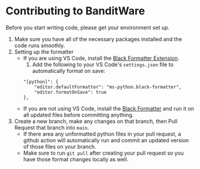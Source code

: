 # Contributing to BanditWare

Before you start writing code, please get your environment set up.

1. Make sure you have all of the necessary packages installed and the code runs smoothly.
2. Setting up the formatter
   - If you are using VS Code, install the [Black Formatter Extension](https://marketplace.visualstudio.com/items?itemName=ms-python.black-formatter).
     1. Add the following to your VS Code's `settings.json` file to automatically format on save:
     ```
     "[python]": {
         "editor.defaultFormatter": "ms-python.black-formatter",
         "editor.formatOnSave": true
     },
     ```
   - If you are not using VS Code, install the [Black Formatter](https://github.com/psf/black) and run it on all updated files before committing anything.
3. Create a new branch, make any changes on that branch, then Pull Request that branch into `main`.
   - If there area any unformatted python files in your pull request, a github action will automatically run and commit an updated version of those files on your branch.
   - Make sure to run `git pull` after creating your pull request so you have those format changes locally as well.
